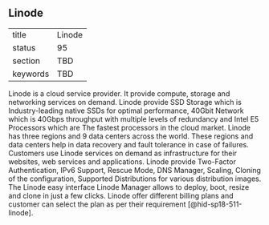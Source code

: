 ## Linode


|          |        |
| -------- | ------ |
| title    | Linode |
| status   | 95     |
| section  | TBD    |
| keywords | TBD    |



Linode is a cloud service provider. It provide compute, storage and
networking services on demand. Linode provide SSD Storage which is
Industry-leading native SSDs for optimal performance, 40Gbit Network
which is 40Gbps throughput with multiple levels of redundancy and Intel
E5 Processors which are The fastest processors in the cloud market.
Linode has three regions and 9 data centers across the world. These
regions and data centers help in data recovery and fault tolerance in
case of failures. Customers use Linode services on demand as
infrastructure for their websites, web services and applications. Linode
provide Two-Factor Authentication, IPv6 Support, Rescue Mode, DNS
Manager, Scaling, Cloning of the configuration, Supported Distributions
for various distribution images. The Linode easy interface Linode
Manager allows to deploy, boot, resize and clone in just a few clicks.
Linode offer different billing plans and customer can select the plan as
per their requirement [@hid-sp18-511-linode].
